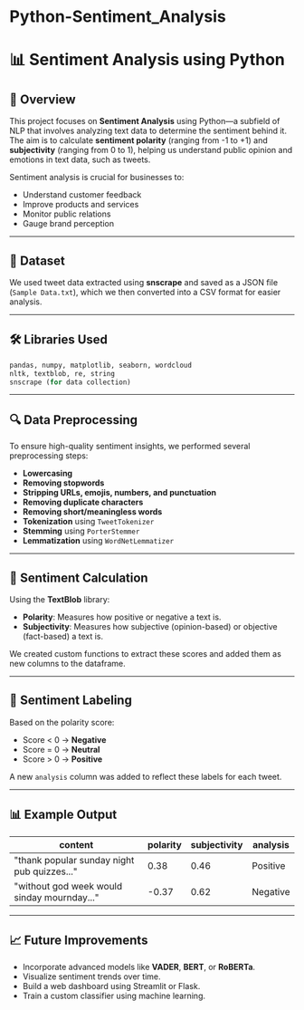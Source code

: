 # Python-Sentiment_Analysis

# 📊 Sentiment Analysis using Python

## 📌 Overview

This project focuses on **Sentiment Analysis** using Python—a subfield of NLP that involves analyzing text data to determine the sentiment behind it. The aim is to calculate **sentiment polarity** (ranging from -1 to +1) and **subjectivity** (ranging from 0 to 1), helping us understand public opinion and emotions in text data, such as tweets.

Sentiment analysis is crucial for businesses to:
- Understand customer feedback
- Improve products and services
- Monitor public relations
- Gauge brand perception

---

## 📁 Dataset

We used tweet data extracted using **snscrape** and saved as a JSON file (`Sample Data.txt`), which we then converted into a CSV format for easier analysis.

---

## 🛠️ Libraries Used

```python
pandas, numpy, matplotlib, seaborn, wordcloud
nltk, textblob, re, string
snscrape (for data collection)
```

---

## 🔍 Data Preprocessing

To ensure high-quality sentiment insights, we performed several preprocessing steps:

- **Lowercasing**
- **Removing stopwords**
- **Stripping URLs, emojis, numbers, and punctuation**
- **Removing duplicate characters**
- **Removing short/meaningless words**
- **Tokenization** using `TweetTokenizer`
- **Stemming** using `PorterStemmer`
- **Lemmatization** using `WordNetLemmatizer`

---

## 🧠 Sentiment Calculation

Using the **TextBlob** library:

- **Polarity**: Measures how positive or negative a text is.
- **Subjectivity**: Measures how subjective (opinion-based) or objective (fact-based) a text is.

We created custom functions to extract these scores and added them as new columns to the dataframe.

---

## 🔄 Sentiment Labeling

Based on the polarity score:
- Score < 0 → **Negative**
- Score = 0 → **Neutral**
- Score > 0 → **Positive**

A new `analysis` column was added to reflect these labels for each tweet.

---

## 📊 Example Output

| content | polarity | subjectivity | analysis |
|--------|----------|--------------|----------|
| "thank popular sunday night pub quizzes..." | 0.38 | 0.46 | Positive |
| "without god week would sinday mournday..." | -0.37 | 0.62 | Negative |

---

## 📈 Future Improvements

- Incorporate advanced models like **VADER**, **BERT**, or **RoBERTa**.
- Visualize sentiment trends over time.
- Build a web dashboard using Streamlit or Flask.
- Train a custom classifier using machine learning.
